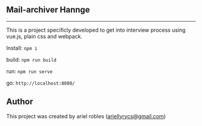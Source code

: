 ## Mail-archiver Hannge
---
This is a project specificly developed to get into interview process using vue.js, plain css and webpack.

Install:
```npm i```

build:
```npm run build```

run:
```npm run serve```

go:
```http://localhost:8080/ ```


## Author
This project was created by ariel robles (ariellyrycs@gmail.com)
